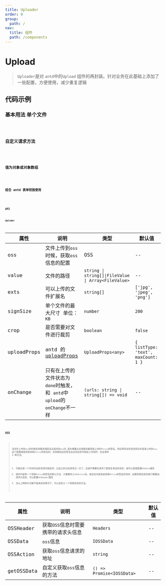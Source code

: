 ```yaml
---
title: Uploader
order: 0
group:
  path: /
nav:
  title: 组件
  path: /components
---
```


# Upload

> `Uploader`是对 `antd`中的`Upload` 组件的再封装。针对业务在此基础上添加了一些配置，方便使用，减少重复逻辑

## 代码示例

### 基本用法 单个文件

<code src="./demos/SignFile.tsx" title="单个文件" />

### 自定义请求方法

<code src="./demos/CustomRequest.tsx" title="自定义请求方法" />

### 值为对象或对象数组

<code src="./demos/ValueFiles.tsx" title="值为对象或对象数组" />

### 结合 antd 表单校验使用

<code src="./demos/ComposeAntDForm.tsx" title="结合 antd 表单校验使用" />

### API

#### Uploder

| 属性        | 说明                                                                         | 类型                                                | 默认值                              |
| ----------- | ---------------------------------------------------------------------------- | --------------------------------------------------- | ----------------------------------- |
| oss         | 文件上传到`oss`时候，获取`oss`信息的配置                                     | OSS                                                 | --                                  |
| value       | 文件的路径                                                                   | `string \| string[]\|FileValue \| Array<FileValue>` | --                                  |
| exts        | 可以上传的文件扩展名                                                         | `string[]`                                          | `['jpg', 'jpeg', 'png']`            |
| signSize    | 单个文件的最大尺寸 单位： `KB`                                               | `number`                                            | `200`                               |
| crop        | 是否需要对文件进行裁剪                                                       | `boolean`                                           | `false`                             |
| uploadProps | antd 的 [uploadProps](https://ant.design/components/upload-cn/#API)          | `UploadProps<any>`                                  | `{ listType: 'text', maxCount: 1 }` |
| onChange    | 只有在上传的文件状态为 `done`时触发， 和 `antd`中`upload`的 `onChange`不一样 | `(urls: string \| string[]) => void`                | --                                  |

### OSS

> 当文件上传到`oss`的时候采用服务端签名后直传到`oss`时,首先需要从应用服务器获取上传的`Policy`和签名，然后再将这些信息和文件直接上传到`oss`。这个配置就是用来获取`Policy`和签名的。在获取到这些签名后会将这些内容给上传组件。在这里有 3 种方式。
>
> 1. 可能在某一个时间内这些信息时固定的，比如之前已经请求过一次了，后面不需要在请求了直接复用这些信息，就可以直接配置`OSSData`属性
> 2. 组件内部有一个获取`Policy`和签名的默认方法，只需要传入`OSSAction`后，就会在内部发起获取`Policy`和签名的请求，如果获取信息的接口需要加请求头信息，可以配置`OSSHeader`属性
> 3. 当以上两种方式都不能满足的情况下，可以自定义一个获取信息的方法。

| 属性       | 说明                                | 类型                      | 默认值 |
| ---------- | ----------------------------------- | ------------------------- | ------ |
| OSSHeader  | 获取`OSS`信息时需要携带的请求头信息 | `Headers`                 | --     |
| OSSData    | `oss`信息                           | `IOSSData`                | --     |
| OSSAction  | 获取`oss`信息请求的地址             | `string`                  | --     |
| getOSSData | 自定义获取`oss`信息的方法           | `() => Promise<IOSSData>` | --     |
